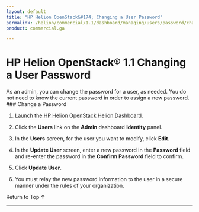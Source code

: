 ```yaml
---
layout: default
title: "HP Helion OpenStack&#174; Changing a User Password"
permalink: /helion/commercial/1.1/dashboard/managing/users/password/change/
product: commercial.ga

---
```

<!--PUBLISHED-->

<script>

function PageRefresh {
onLoad="window.refresh"
}

PageRefresh();

</script>

<!--
<p style="font-size: small;"> <a href="/helion/commercial/1.1/ga1/install/">&#9664; PREV</a> | <a href="/helion/commercial/1.1/ga1/install-overview/">&#9650; UP</a> | <a href="/helion/commercial/1.1/ga1/">NEXT &#9654;</a> 
-->

# HP Helion OpenStack&#174; 1.1 Changing a User Password
<p>As an admin, you can change the password for a user, as needed. You do not need to know the current password in order to assign a new password.
### Change a Password

1. [Launch the HP Helion OpenStack Helion Dashboard](/helion/openstack/1.1/dashboard/login/).

2. Click the **Users** link on the **Admin** dashboard **Identity** panel.

3. In the **Users** screen, for the user you want to modify, click **Edit**.

4. In the **Update User** screen, enter a new password in the **Password** field and re-enter the password in the **Confirm Password** field to confirm.

5. Click **Update User**.

6. You must relay the new password information to the user in a secure manner under the rules of your organization.

<p><a href="#top" style="padding:14px 0px 14px 0px; text-decoration: none;"> Return to Top &#8593; </a>


----
